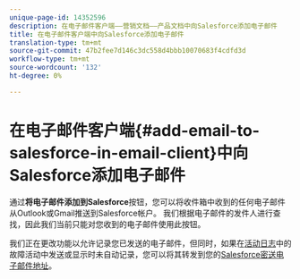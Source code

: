 ```yaml
---
unique-page-id: 14352596
description: 在电子邮件客户端——营销文档——产品文档中向Salesforce添加电子邮件
title: 在电子邮件客户端中向Salesforce添加电子邮件
translation-type: tm+mt
source-git-commit: 47b2fee7d146c3dc558d4bbb10070683f4cdfd3d
workflow-type: tm+mt
source-wordcount: '132'
ht-degree: 0%

---
```



# 在电子邮件客户端{#add-email-to-salesforce-in-email-client}中向Salesforce添加电子邮件

通过&#x200B;**将电子邮件添加到Salesforce**&#x200B;按钮，您可以将收件箱中收到的任何电子邮件从Outlook或Gmail推送到Salesforce帐户。 我们根据电子邮件的发件人进行查找，因此我们当前只能对您收到的电子邮件使用此按钮。

我们正在更改功能以允许记录您已发送的电子邮件，但同时，如果在[活动日志](http://toutapp.com/next#settings/crm/salesforce/activity)中的故障活动中发送或显示时未自动记录，您可以将其转发到您的[Salesforce密送电子邮件地址](http://docs.marketo.com/x/soLS)。
